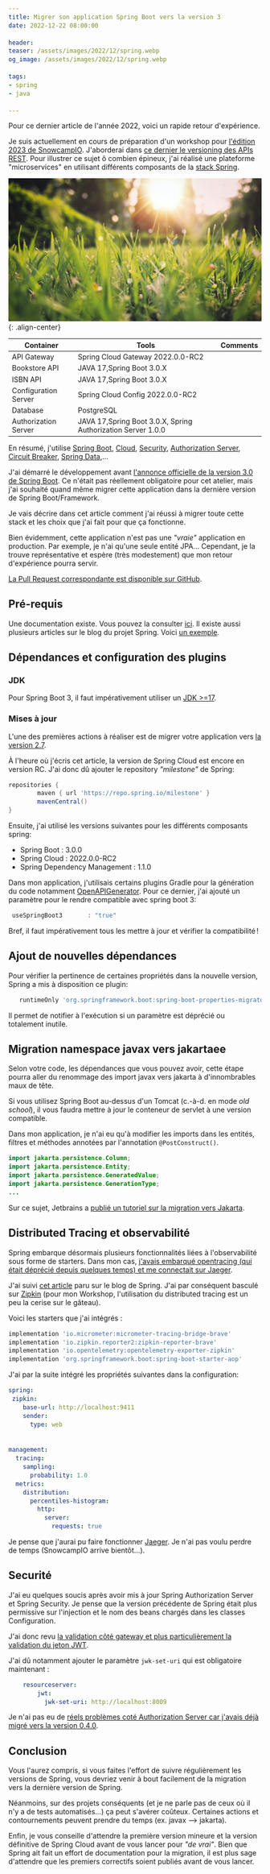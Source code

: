 ```yaml
---
title: Migrer son application Spring Boot vers la version 3
date: 2022-12-22 08:00:00

header:
teaser: /assets/images/2022/12/spring.webp
og_image: /assets/images/2022/12/spring.webp

tags:
- spring
- java

---
```

Pour ce dernier article de l'année 2022, voici un rapide retour d'expérience.

Je suis actuellement en cours de préparation d'un workshop pour [l'édition 2023 de SnowcampIO](https://snowcamp.io/fr/).
J'aborderai dans [ce dernier le versioning des APIs REST](https://sessionize.com/s/alexandre-touret/rest-apis-versioning-hands-on/60048).
Pour illustrer ce sujet ô combien épineux, j'ai réalisé une plateforme "microservices" en utilisant différents composants de la [stack Spring](https://spring.io/).

![spring](/assets/images/2022/12/spring.webp){: .align-center}

| Container | Tools                                                        | Comments |
|---|--------------------------------------------------------------|---|
| API Gateway | Spring Cloud Gateway 2022.0.0-RC2                                |  |
| Bookstore API | JAVA 17,Spring Boot 3.0.X                                    |  |
| ISBN API | JAVA 17,Spring Boot 3.0.X                                    |  |
| Configuration Server | Spring Cloud Config 2022.0.0-RC2                                |  |
| Database | PostgreSQL                                                   |  |
| Authorization Server | JAVA 17,Spring Boot 3.0.X, Spring Authorization Server 1.0.0 |  |


En résumé, j'utilise [Spring Boot](https://spring.io/projects/spring-boot), [Cloud](https://spring.io/cloud), [Security](https://spring.io/projects/spring-security), [Authorization Server](https://spring.io/projects/spring-authorization-server), [Circuit Breaker](https://spring.io/projects/spring-cloud-circuitbreaker), [Spring Data](https://spring.io/projects/spring-data),...

J'ai démarré le développement avant [l'annonce officielle de la version 3.0 de Spring Boot](https://spring.io/blog/2022/11/24/spring-boot-3-0-goes-ga).
Ce n'était pas réellement obligatoire pour cet atelier, mais j'ai souhaité quand même migrer cette application dans la dernière version de Spring Boot/Framework.

Je vais décrire dans cet article comment j'ai réussi à migrer toute cette stack et les choix que j'ai fait pour que ça fonctionne.

Bien évidemment, cette application n'est pas une _"vraie"_ application en production.
Par exemple, je n'ai qu'une seule entité JPA...
Cependant, je la trouve représentative et espère (très modestement) que mon retour d'expérience pourra servir.

[La Pull Request correspondante est disponible sur GitHub](https://github.com/alexandre-touret/rest-apis-versioning-workshop/pull/11/files).

## Pré-requis

Une documentation existe.
Vous pouvez la consulter [ici](https://github.com/spring-projects/spring-boot/wiki/Spring-Boot-3.0-Migration-Guide).
Il existe aussi plusieurs articles sur le blog du projet Spring. Voici [un exemple](https://spring.io/blog/2022/05/24/preparing-for-spring-boot-3-0).

## Dépendances et configuration des plugins

### JDK

Pour Spring Boot 3, il faut impérativement utiliser un [JDK >=17](https://openjdk.org/projects/jdk/17/).

### Mises à jour

L'une des premières actions à réaliser est de migrer votre application vers [la version 2.7](https://spring.io/blog/2022/06/23/spring-boot-2-7-1-available-now).

À l'heure où j'écris cet article, la version de Spring Cloud est encore en version RC. 
J'ai donc dû ajouter le repository _"milestone"_ de Spring:

```groovy
repositories {
        maven { url 'https://repo.spring.io/milestone' }
        mavenCentral()
}
```

Ensuite, j'ai utilisé les versions suivantes pour les différents composants spring:

* Spring Boot : 3.0.0
* Spring Cloud : 2022.0.0-RC2
* Spring Dependency Management : 1.1.0

Dans mon application, j'utilisais certains plugins Gradle pour la génération du code notamment [OpenAPIGenerator](https://openapi-generator.tech/docs/generators/spring/). Pour ce dernier, j'ai ajouté un paramètre pour le rendre compatible avec spring boot 3:

```groovy
 useSpringBoot3       : "true"
```

Bref, il faut impérativement tous les mettre à jour et vérifier la compatibilité !

## Ajout de nouvelles dépendances

Pour vérifier la pertinence de certaines propriétés dans la nouvelle version, Spring a mis à disposition ce plugin:

```groovy
   runtimeOnly 'org.springframework.boot:spring-boot-properties-migrator'
```

Il permet de notifier à l'exécution si un paramètre est déprécié ou totalement inutile.  

## Migration namespace javax vers jakartaee

Selon votre code, les dépendances que vous pouvez avoir, cette étape pourra aller du renommage des import javax vers jakarta à d'innombrables maux de tête.

Si vous utilisez Spring Boot au-dessus d'un Tomcat (c.-à-d. en mode _old school_), il  vous faudra mettre à jour le conteneur de servlet à une version compatible.

Dans mon application, je n'ai eu qu'à modifier les imports dans les entités,  filtres et méthodes annotées par l'annotation ``@PostConstruct()``.

```java
import jakarta.persistence.Column;
import jakarta.persistence.Entity;
import jakarta.persistence.GeneratedValue;
import jakarta.persistence.GenerationType;
...
```

Sur ce sujet, Jetbrains a [publié un tutoriel sur la migration vers Jakarta](https://www.jetbrains.com/idea/guide/tutorials/migrating-javax-jakarta/).

## Distributed Tracing et observabilité

Spring embarque désormais plusieurs fonctionnalités liées à l'observabilité sous forme de starters. 
Dans mon cas, [j'avais embarqué opentracing (qui était déprécié depuis quelques temps) et me connectait sur Jaeger](https://blog.worldline.tech/2021/09/22/enabling_distributed_tracing_in_spring_apps.html).

J'ai suivi [cet article](https://spring.io/blog/2022/10/12/observability-with-spring-boot-3) paru sur le blog de Spring.
J'ai par conséquent basculé sur [Zipkin](https://zipkin.io/) (pour mon Workshop, l'utilisation du distributed tracing est un peu la cerise sur le gâteau).

Voici les starters que j'ai intégrés :

```groovy
implementation 'io.micrometer:micrometer-tracing-bridge-brave'
implementation 'io.zipkin.reporter2:zipkin-reporter-brave'
implementation 'io.opentelemetry:opentelemetry-exporter-zipkin'
implementation 'org.springframework.boot:spring-boot-starter-aop'
```

J'ai par la suite intégré les propriétés suivantes dans la configuration:

```yaml
spring:
 zipkin:
    base-url: http://localhost:9411
    sender:
      type: web


management:
  tracing:
    sampling:
      probability: 1.0
  metrics:
    distribution:
      percentiles-histogram:
        http:
          server:
            requests: true
```
 
Je pense que j'aurai pu faire fonctionner [Jaeger](https://www.jaegertracing.io/). 
Je n'ai pas voulu perdre de temps (SnowcampIO arrive bientôt...).

## Securité
J'ai eu quelques soucis après avoir mis à jour Spring Authorization Server et Spring Security.
Je pense que la version précédente de Spring était plus permissive sur l'injection et le nom des beans chargés dans les classes Configuration.

J'ai donc revu [la validation côté gateway et plus particulièrement la validation du jeton JWT](https://github.com/alexandre-touret/rest-apis-versioning-solution/pull/3/files#diff-8e3d0d23edcf12597216d4469b5a3576c0b4d3d24a4cee740cb2ae67481fe006).

J'ai dû notamment ajouter le paramètre ``jwk-set-uri`` qui est obligatoire maintenant :

```yaml
    resourceserver:
        jwt:
          jwk-set-uri: http://localhost:8009
```

Je n'ai pas eu de [réels problèmes coté Authorization Server car j'avais déjà migré vers la version 0.4.0](https://github.com/spring-projects/spring-authorization-server/).

## Conclusion

Vous l'aurez compris, si vous faites l'effort de suivre régulièrement les versions de Spring, vous devriez venir à bout facilement de la migration vers la dernière version de Spring.

Néanmoins, sur des projets conséquents (et je ne parle pas de ceux où il n'y a de tests automatisés...) ça peut s'avérer coûteux.
Certaines actions et contournements peuvent prendre du temps (ex. javax --> jakarta).

Enfin, je vous conseille d'attendre la première version mineure et la version définitive de Spring Cloud avant de vous lancer pour _"de vrai"_. 
Bien que Spring ait fait un effort de documentation pour la migration, il est plus sage d'attendre que les premiers correctifs soient publiés avant de vous lancer.
